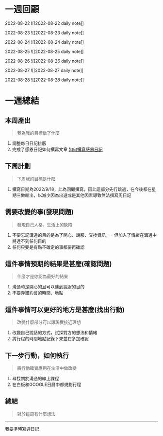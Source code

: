 # 一週回顧

2022-08-22
![[2022-08-22 daily note]]

2022-08-23
![[2022-08-23 daily note]]

2022-08-24
![[2022-08-24 daily note]]

2022-08-25
![[2022-08-25 daily note]]

2022-08-26
![[2022-08-26 daily note]]

2022-08-27
![[2022-08-27 daily note]]

2022-08-28
![[2022-08-28 daily note]]

# 一週總結

## 本周產出
>我為我的目標做了什麼
1. 調整每日日記排版
2. 完成了感恩日記如何撰寫文章 [如何撰寫感恩日記](../../../Cards/19%20日記/如何撰寫感恩日記.md)
## 下周計劃
>下周我的目標是什麼
1. 撰寫日期為2022/9/18，此為回顧撰寫，因此這部分先行跳過，在今後都在星期三做輸出，以減少因為出遊或是其他因素導致無法撰寫周日記

## 需要改變的事(發現問題)
>發現自己人格、生活上的缺陷
1. 不要忘記溝通的目的是為了開心、說服、交換資訊，一但加入了情緒在溝通中將達不到任何目的
2. 任何只要是有點不確定的事都要再確認

## 這件事情預期的結果是甚麼(確認問題)
>什麼才是你認為最好的結果
1. 溝通時是開心的且可以達到說服的目的
2. 不要弄錯約會的時間、地點

## 這件事情可以更好的地方是甚麼(找出行動)
>改變什麼部分可以讓現實接近理想
1. 改變自己說話的方式，試探對方的想法和情緒
2. 將行程的時間地點記錄下來並在多加確認

 ## 下一步行動，如何執行
>將行動確實應用在生活中做改變
1. 尋找關於溝通的線上課程
2. 在白板和GOOGLE日曆中都規劃行程

## 總結
>對於這周有什麼想法
---

我要準時寫週日記
